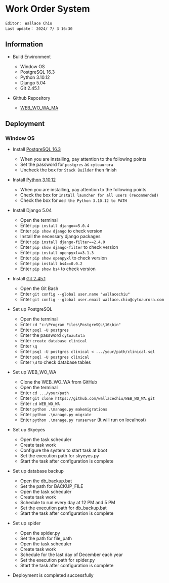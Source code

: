 Work Order System
===
`Editor： Wallace Chiu`  
`Last update： 2024/ 7/ 3 16:30`  

Information
---
- Build Environment 
    - Window OS
    - PostgreSQL 16.3
    - Python 3.10.12 
    - Django 5.04 
    - Git 2.45.1

- Github Repository
    - [WEB_WO_WA_MA](https://github.com/cytoaurora-admin/WEB-WO-WA-MA.git)

Deployment
---
### Window OS
- Install [PostgreSQL 16.3](https://sbp.enterprisedb.com/getfile.jsp?fileid=1259019)
    - When you are installing, pay attention to the following points
    - Set the password for ```postgres``` as ```cytoaurora```
    - Uncheck the box for ```Stack Builder``` then finish

- Install [Python 3.10.12](https://www.python.org/ftp/python/3.12.3/python-3.12.3-amd64.exe)
    - When you are installing, pay attention to the following points
    - Check the box for ```Install launcher for all users (recommended)```
    - Check the box for ```Add the Python 3.10.12 to PATH```

- Install Django 5.04
    - Open the terminal
    - Enter ```pip install django==5.0.4``` 
    - Enter ```pip show django``` to check version
    - Install the necessary django packages
    - Enter ```pip install django-filter==2.4.0```
    - Enter ```pip show django-filter``` to check version
    - Enter ```pip install openpyxl==3.1.3```
    - Enter ```pip show openpyxl``` to check version
    - Enter ```pip install bs4==0.0.2```
    - Enter ```pip show bs4``` to check version


- Install [Git 2.45.1](https://github.com/git-for-windows/git/releases/download/v2.45.1.windows.1/Git-2.45.1-64-bit.exe)
    - Open the Git Bash
    - Enter ```git config --global user.name "wallacechiu"```
    - Enter ```git config --global user.email wallace.chiu@cytoaurora.com```

- Set up PostgreSQL
    - Open the terminal
    - Enter ```cd "c:\Program Files\PostgreSQL\16\bin"```
    - Enter ```psql -U postgres```
    - Enter the password ```cytoautota```
    - Enter ```create database clinical```
    - Enter ```\q```
    - Enter ```psql -U postgres clinical < .../your/path/clinical.sql``` 
    - Enter ```psql -U postgres clinical```
    - Enter ```\d``` to check database tables

- Set up WEB_WO_WA
    - Clone the WEB_WO_WA from GitHub
    - Open the terminal
    - Enter ```cd .../your/path```
    - Enter ```git clone https://github.com/wallacechiu/WEB_WO_WA.git```
    - Enter ```cd WEB_WO_WA```
    - Enter ```python .\manage.py makemigrations```
    - Enter ```python .\manage.py migrate```
    - Enter ```python .\manage.py runserver``` (It will run on localhost)

- Set up Skyeyes
    - Open the task scheduler
    - Create task work
    - Configure the system to start task at boot
    - Set the execution path for skyeyes.py
    - Start the task after configuration is complete 

- Set up database backup
    - Open the db_backup.bat
    - Set the path for BACKUP_FILE
    - Open the task scheduler
    - Create task work
    - Schedule to run every day at 12 PM and 5 PM
    - Set the execution path for db_backup.bat
    - Start the task after configuration is complete 

- Set up spider
    - Open the spider.py
    - Set the path for file_path
    - Open the task scheduler
    - Create task work
    - Schedule for the last day of December each year
    - Set the execution path for spider.py
    - Start the task after configuration is complete

- Deployment is completed successfully
